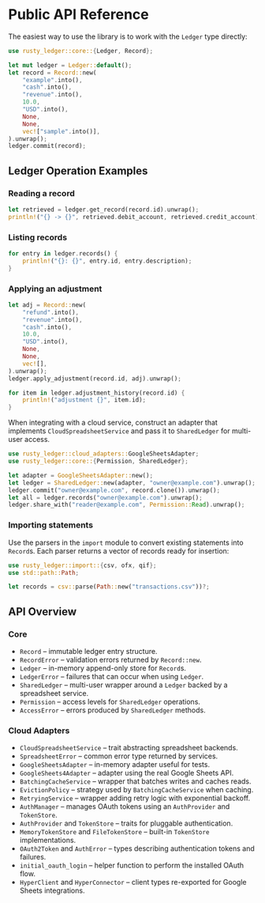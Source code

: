 # Public API Reference

The easiest way to use the library is to work with the `Ledger` type directly:

```rust
use rusty_ledger::core::{Ledger, Record};

let mut ledger = Ledger::default();
let record = Record::new(
    "example".into(),
    "cash".into(),
    "revenue".into(),
    10.0,
    "USD".into(),
    None,
    None,
    vec!["sample".into()],
).unwrap();
ledger.commit(record);
```

## Ledger Operation Examples

### Reading a record

```rust
let retrieved = ledger.get_record(record.id).unwrap();
println!("{} -> {}", retrieved.debit_account, retrieved.credit_account);
```

### Listing records

```rust
for entry in ledger.records() {
    println!("{}: {}", entry.id, entry.description);
}
```

### Applying an adjustment

```rust
let adj = Record::new(
    "refund".into(),
    "revenue".into(),
    "cash".into(),
    10.0,
    "USD".into(),
    None,
    None,
    vec![],
).unwrap();
ledger.apply_adjustment(record.id, adj).unwrap();

for item in ledger.adjustment_history(record.id) {
    println!("adjustment {}", item.id);
}
```

When integrating with a cloud service, construct an adapter that implements
`CloudSpreadsheetService` and pass it to `SharedLedger` for multi-user access.

```rust
use rusty_ledger::cloud_adapters::GoogleSheetsAdapter;
use rusty_ledger::core::{Permission, SharedLedger};

let adapter = GoogleSheetsAdapter::new();
let ledger = SharedLedger::new(adapter, "owner@example.com").unwrap();
ledger.commit("owner@example.com", record.clone()).unwrap();
let all = ledger.records("owner@example.com").unwrap();
ledger.share_with("reader@example.com", Permission::Read).unwrap();
```

### Importing statements

Use the parsers in the `import` module to convert existing statements into `Record`s.
Each parser returns a vector of records ready for insertion:

```rust
use rusty_ledger::import::{csv, ofx, qif};
use std::path::Path;

let records = csv::parse(Path::new("transactions.csv"))?;
```

## API Overview

### Core

- `Record` – immutable ledger entry structure.
- `RecordError` – validation errors returned by `Record::new`.
- `Ledger` – in-memory append-only store for `Record`s.
- `LedgerError` – failures that can occur when using `Ledger`.
- `SharedLedger` – multi-user wrapper around a `Ledger` backed by a spreadsheet service.
- `Permission` – access levels for `SharedLedger` operations.
- `AccessError` – errors produced by `SharedLedger` methods.

### Cloud Adapters

- `CloudSpreadsheetService` – trait abstracting spreadsheet backends.
- `SpreadsheetError` – common error type returned by services.
- `GoogleSheetsAdapter` – in-memory adapter useful for tests.
- `GoogleSheets4Adapter` – adapter using the real Google Sheets API.
- `BatchingCacheService` – wrapper that batches writes and caches reads.
- `EvictionPolicy` – strategy used by `BatchingCacheService` when caching.
- `RetryingService` – wrapper adding retry logic with exponential backoff.
- `AuthManager` – manages OAuth tokens using an `AuthProvider` and `TokenStore`.
- `AuthProvider` and `TokenStore` – traits for pluggable authentication.
- `MemoryTokenStore` and `FileTokenStore` – built-in `TokenStore` implementations.
- `OAuth2Token` and `AuthError` – types describing authentication tokens and failures.
- `initial_oauth_login` – helper function to perform the installed OAuth flow.
- `HyperClient` and `HyperConnector` – client types re-exported for Google Sheets integrations.
